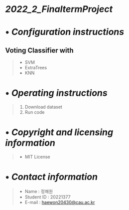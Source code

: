 *2022_2_FinaltermProject*
=========================
# • *Configuration instructions*
## Voting Classifier with
>* SVM
>* ExtraTrees
>* KNN
# • *Operating instructions*
> 1. Download dataset
> 2. Run code
# • *Copyright and licensing information*
>* MIT License
# • *Contact information*
>* Name : 정해원
>* Student ID : 20221377
>* E-mail : haewon20430@cau.ac.kr
